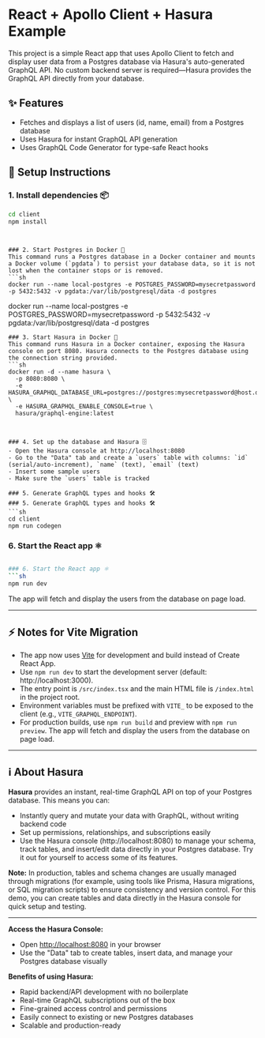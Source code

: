 
# React + Apollo Client + Hasura Example

This project is a simple React app that uses Apollo Client to fetch and display user data from a Postgres database via Hasura's auto-generated GraphQL API. No custom backend server is required—Hasura provides the GraphQL API directly from your database.

## ✨ Features
- Fetches and displays a list of users (id, name, email) from a Postgres database
- Uses Hasura for instant GraphQL API generation
- Uses GraphQL Code Generator for type-safe React hooks

## 🚀 Setup Instructions
### 1. Install dependencies 📦
```sh
cd client
npm install
```
```


### 2. Start Postgres in Docker 🐳
This command runs a Postgres database in a Docker container and mounts a Docker volume (`pgdata`) to persist your database data, so it is not lost when the container stops or is removed.
```sh
docker run --name local-postgres -e POSTGRES_PASSWORD=mysecretpassword -p 5432:5432 -v pgdata:/var/lib/postgresql/data -d postgres
```
docker run --name local-postgres -e POSTGRES_PASSWORD=mysecretpassword -p 5432:5432 -v pgdata:/var/lib/postgresql/data -d postgres
```
### 3. Start Hasura in Docker 🐳
This command runs Hasura in a Docker container, exposing the Hasura console on port 8080. Hasura connects to the Postgres database using the connection string provided.
```sh
docker run -d --name hasura \
  -p 8080:8080 \
  -e HASURA_GRAPHQL_DATABASE_URL=postgres://postgres:mysecretpassword@host.docker.internal:5432/postgres \
  -e HASURA_GRAPHQL_ENABLE_CONSOLE=true \
  hasura/graphql-engine:latest
```
```


### 4. Set up the database and Hasura 🗄️
- Open the Hasura console at http://localhost:8080
- Go to the "Data" tab and create a `users` table with columns: `id` (serial/auto-increment), `name` (text), `email` (text)
- Insert some sample users
- Make sure the `users` table is tracked

### 5. Generate GraphQL types and hooks 🛠️
### 5. Generate GraphQL types and hooks 🛠️
```sh
cd client
npm run codegen
```
### 6. Start the React app ⚛️
```sh

### 6. Start the React app ⚛️
```sh
npm run dev
```

The app will fetch and display the users from the database on page load.

---

## ⚡ Notes for Vite Migration

- The app now uses [Vite](https://vitejs.dev/) for development and build instead of Create React App.
- Use `npm run dev` to start the development server (default: http://localhost:3000).
- The entry point is `/src/index.tsx` and the main HTML file is `/index.html` in the project root.
- Environment variables must be prefixed with `VITE_` to be exposed to the client (e.g., `VITE_GRAPHQL_ENDPOINT`).
- For production builds, use `npm run build` and preview with `npm run preview`.
The app will fetch and display the users from the database on page load.

---

## ℹ️ About Hasura

**Hasura** provides an instant, real-time GraphQL API on top of your Postgres database. This means you can:
- Instantly query and mutate your data with GraphQL, without writing backend code
- Set up permissions, relationships, and subscriptions easily
- Use the Hasura console (http://localhost:8080) to manage your schema, track tables, and insert/edit data directly in your Postgres database. Try it out for yourself to access some of its features.

**Note:** In production, tables and schema changes are usually managed through migrations (for example, using tools like Prisma, Hasura migrations, or SQL migration scripts) to ensure consistency and version control. For this demo, you can create tables and data directly in the Hasura console for quick setup and testing.

---

**Access the Hasura Console:**
- Open [http://localhost:8080](http://localhost:8080) in your browser
- Use the "Data" tab to create tables, insert data, and manage your Postgres database visually

**Benefits of using Hasura:**
- Rapid backend/API development with no boilerplate
- Real-time GraphQL subscriptions out of the box
- Fine-grained access control and permissions
- Easily connect to existing or new Postgres databases
- Scalable and production-ready
